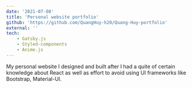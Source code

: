 ```yaml
---
date: '2021-07-08'
title: 'Personal website portfolio'
github: 'https://github.com/QuangHuy-h20/Quang-Huy-portfolio'
external: ''
tech:
    - Gatsby.js
    - Styled-components
    - Anime.js
---
```


 My personal website I designed and built after I had a quite of certain knowledge about React as well as effort to avoid using UI frameworks like Bootstrap, Material-UI.